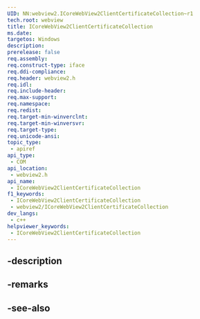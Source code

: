 ```yaml
---
UID: NN:webview2.ICoreWebView2ClientCertificateCollection~r1
tech.root: webview
title: ICoreWebView2ClientCertificateCollection
ms.date: 
targetos: Windows
description: 
prerelease: false
req.assembly: 
req.construct-type: iface
req.ddi-compliance: 
req.header: webview2.h
req.idl: 
req.include-header: 
req.max-support: 
req.namespace: 
req.redist: 
req.target-min-winverclnt: 
req.target-min-winversvr: 
req.target-type: 
req.unicode-ansi: 
topic_type:
 - apiref
api_type:
 - COM
api_location:
 - webview2.h
api_name:
 - ICoreWebView2ClientCertificateCollection
f1_keywords:
 - ICoreWebView2ClientCertificateCollection
 - webview2/ICoreWebView2ClientCertificateCollection
dev_langs:
 - c++
helpviewer_keywords:
 - ICoreWebView2ClientCertificateCollection
---
```


## -description

## -remarks

## -see-also


